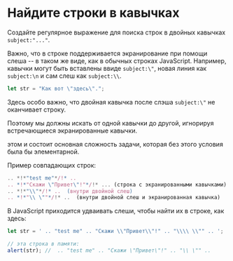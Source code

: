 # Найдите строки в кавычках

Создайте регулярное выражение для поиска строк в двойных кавычках `subject:"..."`.

Важно, что в строке поддерживается экранирование при помощи слеша -- в таком же виде, как в обычных строках JavaScript. Например, кавычки могут быть вставлены ввиде `subject:\"`, новая линия как `subject:\n` и сам слеш как `subject:\\`.

```js
let str = "Как вот \"здесь\".";
```

Здесь особо важно, что двойная кавычка после слэша `subject:\"` не оканчивает строку.

Поэтому мы должны искать от одной кавычки до другой, игнорируя встречающиеся экранированные кавычки. 

 этом и состоит основная сложность задачи, которая без этого условия была бы элементарной.

Пример совпадающих строк:
```js
.. *!*"test me"*/!* ..  
.. *!*"Скажи \"Привет\"!"*/!* ... (строка с экранированными кавычками)
.. *!*"\\"*/!* ..  (внутри двойной слеш)
.. *!*"\\ \""*/!* ..  (внутри двойной слеш и экранированная кавычка)
```

В JavaScript приходится удваивать слеши, чтобы найти их в строке, как здесь:

```js run
let str = ' .. "test me" .. "Скажи \\"Привет\\"!" .. "\\\\ \\"" .. ';

// эта строка в памяти:
alert(str); //  .. "test me" .. "Скажи \"Привет\"!" .. "\\ \"" ..
```
